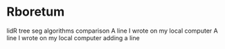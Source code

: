 # Rboretum
lidR tree seg algorithms comparison
A line I wrote on my local computer
A line I wrote on my local computer
adding a line
